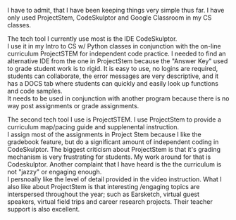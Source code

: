 I have to admit, that I have been keeping things very simple thus far. I have only used ProjectStem, CodeSkulptor and Google Classroom in my CS classes.

The tech tool I currently use most is the IDE CodeSkulptor.    
I use it in my Intro to CS w/ Python classes in conjunction with the on-line curriculum ProjectSTEM for independent code practice.
I needed to find an alternative IDE from the one in ProjectStem because the "Answer Key" used to grade student work is to rigid.
It is easy to use, no logins are required, students can collaborate, the error messages are very descriptive, 
and it has a DOCS tab where students can quickly and easily look up functions and code samples.  
It needs to be used in conjunction with another program because there is no way post assignments or grade assignments.

The second tech tool I use is ProjectSTEM.  I use ProjectStem to provide a curriculum map/pacing guide and supplenental instruction.  
I assign most of the assignments in Project Stem because I like the gradebook feature, but do 
a significant amount of independent coding in CodeSkulptor.  The biggest criticism about ProjectStem is that it's grading mechanism is very frustrating for students. 
My work around for that is Codeskulptor.  Another complaint that I have heard is the the curriculum is not "jazzy" or engaging enough.  
I persnoally like the level of detail provided in the video instruction.
What I also like about ProjectStem is that interesting /engaging topics are interspersed throughout the year; such as Earsketch, virtual guest speakers, 
virtual field trips and career research projects. Their teacher support is also excellent.







